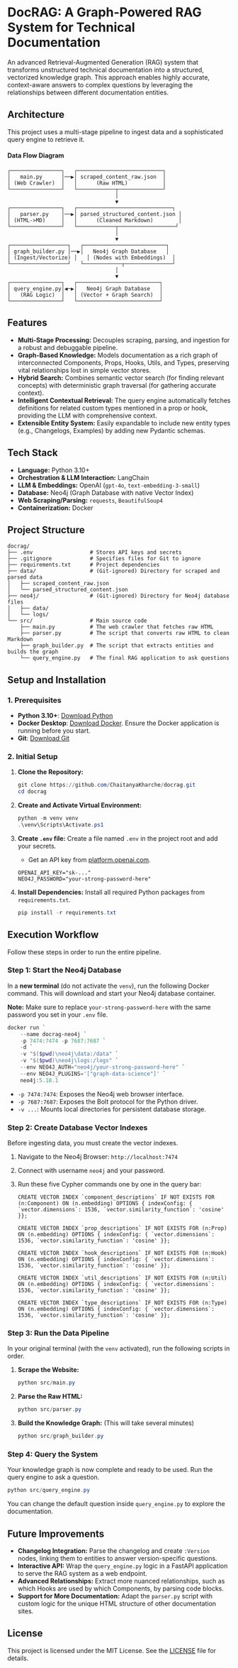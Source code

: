 # DocRAG: A Graph-Powered RAG System for Technical Documentation

An advanced Retrieval-Augmented Generation (RAG) system that transforms unstructured technical documentation into a structured, vectorized knowledge graph. This approach enables highly accurate, context-aware answers to complex questions by leveraging the relationships between different documentation entities.

## Architecture

This project uses a multi-stage pipeline to ingest data and a sophisticated query engine to retrieve it.

#### Data Flow Diagram

```
┌────────────────┐   ┌───────────────────────────┐
│   main.py      │──▶│ scraped_content_raw.json  │
│ (Web Crawler)  │   │      (Raw HTML)           │
└────────────────┘   └────────────┬──────────────┘
                                  │
                                  ▼
┌────────────────┐   ┌──────────────────────────────┐
│   parser.py    │──▶│ parsed_structured_content.json │
│ (HTML->MD)     │   │      (Cleaned Markdown)        │
└────────────────┘   └────────────┬──────────────────┘
                                  │
                                  ▼
┌──────────────────┐   ┌──────────────────────────┐
│ graph_builder.py │──▶│   Neo4j Graph Database   │
│ (Ingest/Vectorize) │   │ (Nodes with Embeddings)  │
└──────────────────┘   └────────────┬───────────────┘
                                  │
                                  ▼
┌────────────────┐   ┌──────────────────────────┐
│ query_engine.py│◀─▶│   Neo4j Graph Database   │
│   (RAG Logic)  │   │ (Vector + Graph Search)  │
└────────────────┘   └──────────────────────────┘
```

## Features

  - **Multi-Stage Processing:** Decouples scraping, parsing, and ingestion for a robust and debuggable pipeline.
  - **Graph-Based Knowledge:** Models documentation as a rich graph of interconnected Components, Props, Hooks, Utils, and Types, preserving vital relationships lost in simple vector stores.
  - **Hybrid Search:** Combines semantic vector search (for finding relevant concepts) with deterministic graph traversal (for gathering accurate context).
  - **Intelligent Contextual Retrieval:** The query engine automatically fetches definitions for related custom types mentioned in a prop or hook, providing the LLM with comprehensive context.
  - **Extensible Entity System:** Easily expandable to include new entity types (e.g., Changelogs, Examples) by adding new Pydantic schemas.

## Tech Stack

  - **Language:** Python 3.10+
  - **Orchestration & LLM Interaction:** LangChain
  - **LLM & Embeddings:** OpenAI (`gpt-4o`, `text-embedding-3-small`)
  - **Database:** Neo4j (Graph Database with native Vector Index)
  - **Web Scraping/Parsing:** `requests`, `BeautifulSoup4`
  - **Containerization:** Docker

## Project Structure

```
docrag/
├── .env                  # Stores API keys and secrets
├── .gitignore            # Specifies files for Git to ignore
├── requirements.txt      # Project dependencies
├── data/                 # (Git-ignored) Directory for scraped and parsed data
│   ├── scraped_content_raw.json
│   └── parsed_structured_content.json
├── neo4j/                # (Git-ignored) Directory for Neo4j database files
│   ├── data/
│   └── logs/
└── src/                  # Main source code
    ├── main.py           # The web crawler that fetches raw HTML
    ├── parser.py         # The script that converts raw HTML to clean Markdown
    ├── graph_builder.py  # The script that extracts entities and builds the graph
    └── query_engine.py   # The final RAG application to ask questions
```

## Setup and Installation

### 1\. Prerequisites

  - **Python 3.10+**: [Download Python](https://www.python.org/downloads/)
  - **Docker Desktop**: [Download Docker](https://www.docker.com/products/docker-desktop/). Ensure the Docker application is running before you start.
  - **Git**: [Download Git](https://git-scm.com/download/win)

### 2\. Initial Setup

1.  **Clone the Repository:**

    ```powershell
    git clone https://github.com/ChaitanyaKharche/docrag.git
    cd docrag
    ```

2.  **Create and Activate Virtual Environment:**

    ```powershell
    python -m venv venv
    .\venv\Scripts\Activate.ps1
    ```

3.  **Create `.env` file:**
    Create a file named `.env` in the project root and add your secrets.

      * Get an API key from [platform.openai.com](https://platform.openai.com/).

    <!-- end list -->

    ```env
    OPENAI_API_KEY="sk-..."
    NEO4J_PASSWORD="your-strong-password-here"
    ```

4.  **Install Dependencies:**
    Install all required Python packages from `requirements.txt`.

    ```powershell
    pip install -r requirements.txt
    ```

## Execution Workflow

Follow these steps in order to run the entire pipeline.

### Step 1: Start the Neo4j Database

In a **new terminal** (do not activate the `venv`), run the following Docker command. This will download and start your Neo4j database container.

**Note:** Make sure to replace `your-strong-password-here` with the same password you set in your `.env` file.

```powershell
docker run `
    --name docrag-neo4j `
    -p 7474:7474 -p 7687:7687 `
    -d `
    -v "$($pwd)\neo4j\data:/data" `
    -v "$($pwd)\neo4j\logs:/logs" `
    --env NEO4J_AUTH="neo4j/your-strong-password-here" `
    --env NEO4J_PLUGINS='["graph-data-science"]' `
    neo4j:5.18.1
```

  * `-p 7474:7474`: Exposes the Neo4j web browser interface.
  * `-p 7687:7687`: Exposes the Bolt protocol for the Python driver.
  * `-v ...`: Mounts local directories for persistent database storage.

### Step 2: Create Database Vector Indexes

Before ingesting data, you must create the vector indexes.

1.  Navigate to the Neo4j Browser: `http://localhost:7474`

2.  Connect with username `neo4j` and your password.

3.  Run these five Cypher commands one by one in the query bar:

    ```cypher
    CREATE VECTOR INDEX `component_descriptions` IF NOT EXISTS FOR (n:Component) ON (n.embedding) OPTIONS { indexConfig: { `vector.dimensions`: 1536, `vector.similarity_function`: 'cosine' }};
    ```

    ```cypher
    CREATE VECTOR INDEX `prop_descriptions` IF NOT EXISTS FOR (n:Prop) ON (n.embedding) OPTIONS { indexConfig: { `vector.dimensions`: 1536, `vector.similarity_function`: 'cosine' }};
    ```

    ```cypher
    CREATE VECTOR INDEX `hook_descriptions` IF NOT EXISTS FOR (n:Hook) ON (n.embedding) OPTIONS { indexConfig: { `vector.dimensions`: 1536, `vector.similarity_function`: 'cosine' }};
    ```

    ```cypher
    CREATE VECTOR INDEX `util_descriptions` IF NOT EXISTS FOR (n:Util) ON (n.embedding) OPTIONS { indexConfig: { `vector.dimensions`: 1536, `vector.similarity_function`: 'cosine' }};
    ```

    ```cypher
    CREATE VECTOR INDEX `type_descriptions` IF NOT EXISTS FOR (n:Type) ON (n.embedding) OPTIONS { indexConfig: { `vector.dimensions`: 1536, `vector.similarity_function`: 'cosine' }};
    ```

### Step 3: Run the Data Pipeline

In your original terminal (with the `venv` activated), run the following scripts in order.

1.  **Scrape the Website:**

    ```powershell
    python src/main.py
    ```

2.  **Parse the Raw HTML:**

    ```powershell
    python src/parser.py
    ```

3.  **Build the Knowledge Graph:** (This will take several minutes)

    ```powershell
    python src/graph_builder.py
    ```

### Step 4: Query the System

Your knowledge graph is now complete and ready to be used. Run the query engine to ask a question.

```powershell
python src/query_engine.py
```

You can change the default question inside `query_engine.py` to explore the documentation.

## Future Improvements

  - **Changelog Integration:** Parse the changelog and create `:Version` nodes, linking them to entities to answer version-specific questions.
  - **Interactive API:** Wrap the `query_engine.py` logic in a FastAPI application to serve the RAG system as a web endpoint.
  - **Advanced Relationships:** Extract more nuanced relationships, such as which Hooks are used by which Components, by parsing code blocks.
  - **Support for More Documentation:** Adapt the `parser.py` script with custom logic for the unique HTML structure of other documentation sites.

## License

This project is licensed under the MIT License. See the [LICENSE](LICENSE.md) file for details.
